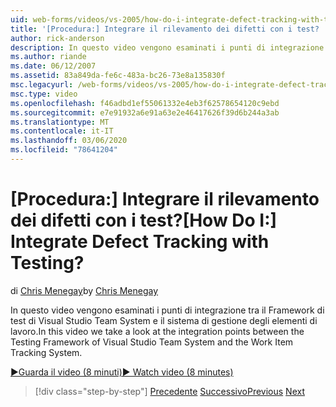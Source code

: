 ```yaml
---
uid: web-forms/videos/vs-2005/how-do-i-integrate-defect-tracking-with-testing
title: '[Procedura:] Integrare il rilevamento dei difetti con i test? | Microsoft Docs'
author: rick-anderson
description: In questo video vengono esaminati i punti di integrazione tra il Framework di test di Visual Studio Team System e il sistema di gestione degli elementi di lavoro.
ms.author: riande
ms.date: 06/12/2007
ms.assetid: 83a849da-fe6c-483a-bc26-73e8a135830f
msc.legacyurl: /web-forms/videos/vs-2005/how-do-i-integrate-defect-tracking-with-testing
msc.type: video
ms.openlocfilehash: f46adbd1ef55061332e4eb3f62578654120c9ebd
ms.sourcegitcommit: e7e91932a6e91a63e2e46417626f39d6b244a3ab
ms.translationtype: MT
ms.contentlocale: it-IT
ms.lasthandoff: 03/06/2020
ms.locfileid: "78641204"
---
```

# <a name="how-do-i-integrate-defect-tracking-with-testing"></a><span data-ttu-id="8f8b6-104">[Procedura:] Integrare il rilevamento dei difetti con i test?</span><span class="sxs-lookup"><span data-stu-id="8f8b6-104">[How Do I:] Integrate Defect Tracking with Testing?</span></span>

<span data-ttu-id="8f8b6-105">di [Chris Menegay](https://twitter.com/CMenegay)</span><span class="sxs-lookup"><span data-stu-id="8f8b6-105">by [Chris Menegay](https://twitter.com/CMenegay)</span></span>

<span data-ttu-id="8f8b6-106">In questo video vengono esaminati i punti di integrazione tra il Framework di test di Visual Studio Team System e il sistema di gestione degli elementi di lavoro.</span><span class="sxs-lookup"><span data-stu-id="8f8b6-106">In this video we take a look at the integration points between the Testing Framework of Visual Studio Team System and the Work Item Tracking System.</span></span>

[<span data-ttu-id="8f8b6-107">&#9654;Guarda il video (8 minuti)</span><span class="sxs-lookup"><span data-stu-id="8f8b6-107">&#9654; Watch video (8 minutes)</span></span>](https://channel9.msdn.com/Blogs/ASP-NET-Site-Videos/how-do-i-integrate-defect-tracking-with-testing)

> [!div class="step-by-step"]
> <span data-ttu-id="8f8b6-108">[Precedente](the-effects-of-viewstate.md)
> [Successivo](how-do-i-create-my-own-bug-work-item.md)</span><span class="sxs-lookup"><span data-stu-id="8f8b6-108">[Previous](the-effects-of-viewstate.md)
[Next](how-do-i-create-my-own-bug-work-item.md)</span></span>
